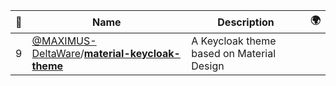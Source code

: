 |:star2: | Name | Description | 🌍|
|---|---|---|---|
|9|[@MAXIMUS-DeltaWare](https://github.com/MAXIMUS-DeltaWare)/[**material-keycloak-theme**](https://github.com/MAXIMUS-DeltaWare/material-keycloak-theme)|A Keycloak theme based on Material Design||


